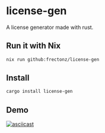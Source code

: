 # license-gen

A license generator made with rust.

## Run it with Nix

```bash
nix run github:frectonz/license-gen
```

## Install

```bash
cargo install license-gen
```

## Demo

[![asciicast](https://asciinema.org/a/496158.svg)](https://asciinema.org/a/496158)
